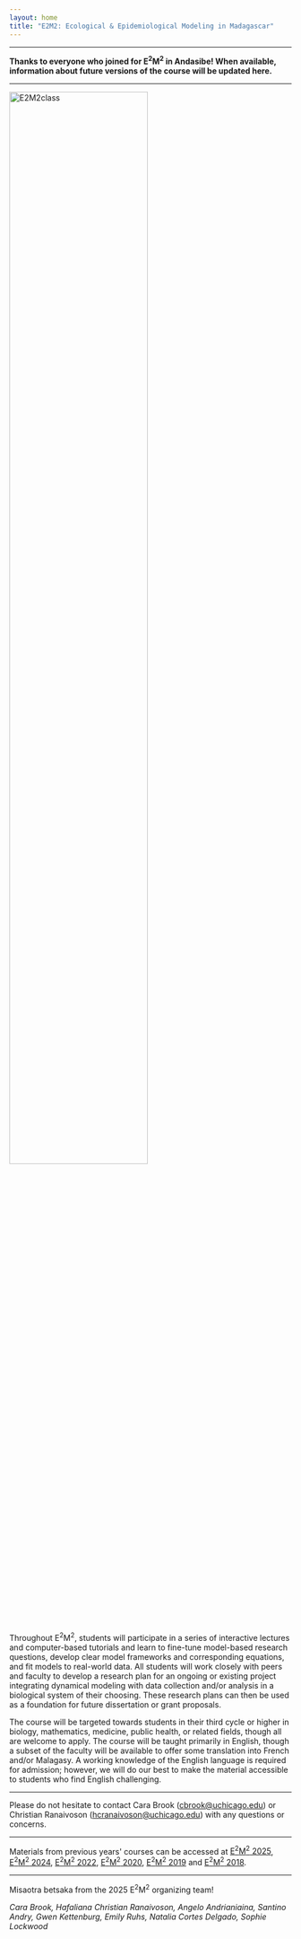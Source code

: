 ```yaml
---
layout: home
title: "E2M2: Ecological & Epidemiological Modeling in Madagascar"
---
```



---

<div class="bs-callout bs-callout-warning">
<!--🛑 
-->

<strong> Thanks to everyone who joined for E<sup>2</sup>M<sup>2</sup> in Andasibe! When available, information about future versions of the course will be updated here. </strong> 

</div>

---

<img src="/assets/img/E2M2-2025.jpeg" alt="E2M2class" style="width: 70%;" />

<!---
We are pleased to announce the sixth annual E<sup>2</sup>M<sup>2</sup>:  Ecological and Epidemiological Modeling in Madagascar. The course will consist of a week-long intensive workshop aimed to provide an introduction to the use of dynamical models in understanding ecological and epidemiological data, followed by a final symposium where students will have a chance to present original research.
-->


Throughout E<sup>2</sup>M<sup>2</sup>, students will participate in a series of interactive lectures and computer-based tutorials and learn to fine-tune model-based research questions, develop clear model frameworks and corresponding equations, and fit models to real-world data. All students will work closely with peers and faculty to develop a research plan for an ongoing or existing project integrating dynamical modeling with data collection and/or analysis in a biological system of their choosing. These research plans can then be used as a foundation for future dissertation or grant proposals. 

The course will be targeted towards students in their third cycle or higher in biology, mathematics, medicine, public health, or related fields, though all are welcome to apply. The course will be taught primarily in English, though a subset of the faculty will be available to offer some translation into French and/or Malagasy. A working knowledge of the English language is required for admission; however, we will do our best to make the material accessible to students who find English challenging.


---
<!--
<a href="https://airtable.com/appOmknn85Pk2TFON/shrVqROd5NL0d87Io">Apply here.</a>
Applications due by midnight November 30th.


<div class="bs-callout bs-callout-info">
<p>All application materials are required to be submitted in English. The application consists of:</p>
<ul>
	<li>Application form </li>
	<li>Uploaded .pdf file with:
		<ul>
			<li>Curriculum Vitae (Limit: 4 pages).</li>
			<li>Research Abstract. <em>Please present an abstract for a project you would like to undertake that involves applying models to data. This can be your ongoing research project or a hypothetical project of your choosing. (Limit: 250 words).</em></li>
			<li>Statement of Interest and Intent. <em>Please describe why you are interested in this program and what you will gain from the experience. (Limit: 500 words).</em></li>
			<li style="overflow-wrap: break-word;"><em>Please save your application as a single, collated PDF with a name that follows: “E2M2_Application_<strong>YourLastName_YourFirstName</strong>.pdf”.</em></li>
		</ul>
	</li>
</ul>
</div>
-->

Please do not hesitate to contact Cara Brook ([cbrook@uchicago.edu](mailto:cbrook@uchicago.edu)) or Christian Ranaivoson ([hcranaivoson@uchicago.edu](mailto:hcranaivoson@uchicago.edu)) with any questions or concerns. 


---

Materials from previous years' courses can be accessed at [E<sup>2</sup>M<sup>2</sup> 2025](/archives/2025), [E<sup>2</sup>M<sup>2</sup> 2024](/archives/2024), [E<sup>2</sup>M<sup>2</sup> 2022](/archives/2022), [E<sup>2</sup>M<sup>2</sup> 2020](/archives/2020), [E<sup>2</sup>M<sup>2</sup> 2019](/archives/2019) and [E<sup>2</sup>M<sup>2</sup> 2018](/archives/2018).

---


Misaotra betsaka from the 2025 E<sup>2</sup>M<sup>2</sup> organizing team!

<em>Cara Brook, Hafaliana Christian Ranaivoson, Angelo Andrianiaina, Santino Andry, Gwen Kettenburg, Emily Ruhs, Natalia Cortes Delgado, Sophie Lockwood  </em>
